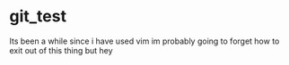 # git_test
Its been a while since i have used vim
im probably going to forget how to exit out of this thing but hey 
